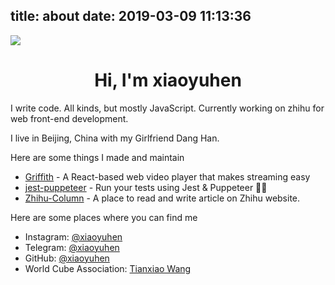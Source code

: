 title: about
date: 2019-03-09 11:13:36
---

![](https://pic3.zhimg.com/v2-44e8b41f3b76b98cc82979e92e98926e_xl.jpg
)
<h1 style="text-align: center">Hi, I'm xiaoyuhen</h1>

I write code. All kinds, but mostly JavaScript. Currently working on zhihu for web front-end development.

I live in Beijing, China with my Girlfriend Dang Han.

Here are some things I made and maintain

- [Griffith](https://github.com/zhihu/griffith) - A React-based web video player that makes streaming easy
- [jest-puppeteer](https://github.com/smooth-code/jest-puppeteer) - Run your tests using Jest & Puppeteer 🎪✨
- [Zhihu-Column](https://zhuanlan.zhihu.com/) - A place to read and write article on Zhihu website.

Here are some places where you can find me

- Instagram: [@xiaoyuhen](https://www.instagram.com/xiaoyuhen/)
- Telegram: [@xiaoyuhen](https://t.me/xiaoyuhen)
- GitHub: [@xiaoyuhen](https://github.com/xiaoyuhen)
- World Cube Association: [Tianxiao Wang](https://www.worldcubeassociation.org/persons/2012WANG17Z)
 